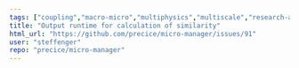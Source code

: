 ```yaml
---
tags: ["coupling","macro-micro","multiphysics","multiscale","research-and-development"]
title: "Output runtime for calculation of similarity"
html_url: "https://github.com/precice/micro-manager/issues/91"
user: "steffenger"
repo: "precice/micro-manager"
---
```


